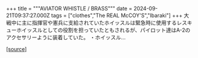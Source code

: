 +++
title = """AVIATOR WHISTLE / BRASS"""
date = 2024-09-21T09:37:27.000Z
tags = ["clothes","The REAL McCOY'S","Ibaraki"]
+++
大戦中に主に指揮官や憲兵に支給されていたホイッスルは緊急時に使用するレスキューホイッスルとしての役割を担っていたともされるが、パイロット達はA-2のアクセサリーように装着していた。 ・ホイッスル...

[[source]](https://the-realmccoys.ocnk.net/product/1371)
